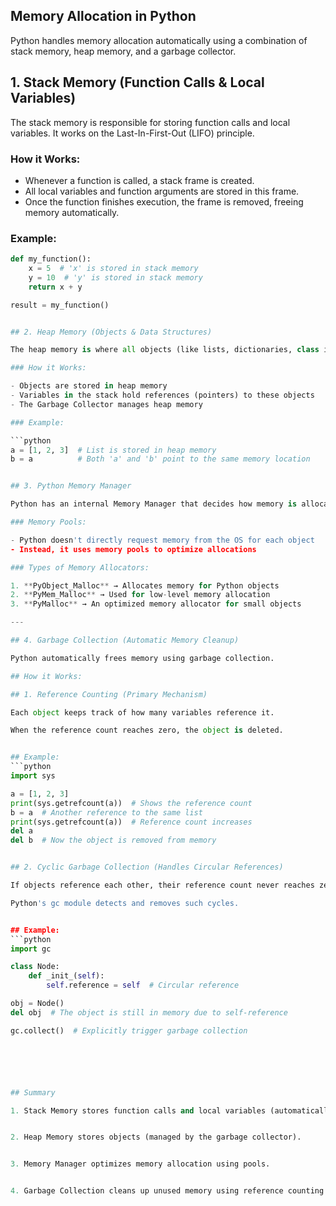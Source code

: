 ## Memory Allocation in Python

Python handles memory allocation automatically using a combination of stack memory, heap memory, and a garbage collector.


## 1. Stack Memory (Function Calls & Local Variables)

The stack memory is responsible for storing function calls and local variables. It works on the Last-In-First-Out (LIFO) principle.

### How it Works:

- Whenever a function is called, a stack frame is created.
- All local variables and function arguments are stored in this frame.
- Once the function finishes execution, the frame is removed, freeing memory automatically.

### Example:

```python
def my_function():
    x = 5  # 'x' is stored in stack memory
    y = 10  # 'y' is stored in stack memory
    return x + y

result = my_function()


## 2. Heap Memory (Objects & Data Structures)

The heap memory is where all objects (like lists, dictionaries, class instances) are stored. Unlike stack memory, heap memory is not automatically freed when a function ends.

### How it Works:

- Objects are stored in heap memory
- Variables in the stack hold references (pointers) to these objects
- The Garbage Collector manages heap memory

### Example:

```python
a = [1, 2, 3]  # List is stored in heap memory
b = a          # Both 'a' and 'b' point to the same memory location


## 3. Python Memory Manager

Python has an internal Memory Manager that decides how memory is allocated and optimized.

### Memory Pools:

- Python doesn't directly request memory from the OS for each object
- Instead, it uses memory pools to optimize allocations

### Types of Memory Allocators:

1. **PyObject_Malloc** → Allocates memory for Python objects
2. **PyMem_Malloc** → Used for low-level memory allocation
3. **PyMalloc** → An optimized memory allocator for small objects

---

## 4. Garbage Collection (Automatic Memory Cleanup)

Python automatically frees memory using garbage collection.

## How it Works:

## 1. Reference Counting (Primary Mechanism)

Each object keeps track of how many variables reference it.

When the reference count reaches zero, the object is deleted.


## Example:
```python
import sys

a = [1, 2, 3]
print(sys.getrefcount(a))  # Shows the reference count
b = a  # Another reference to the same list
print(sys.getrefcount(a))  # Reference count increases
del a
del b  # Now the object is removed from memory


## 2. Cyclic Garbage Collection (Handles Circular References)

If objects reference each other, their reference count never reaches zero.

Python's gc module detects and removes such cycles.


## Example:
```python
import gc

class Node:
    def _init_(self):
        self.reference = self  # Circular reference

obj = Node()
del obj  # The object is still in memory due to self-reference

gc.collect()  # Explicitly trigger garbage collection






## Summary

1. Stack Memory stores function calls and local variables (automatically freed).


2. Heap Memory stores objects (managed by the garbage collector).


3. Memory Manager optimizes memory allocation using pools.


4. Garbage Collection cleans up unused memory using reference counting and cycle detection.

